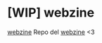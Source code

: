 # [WIP] webzine

<!---
![mardevoir](main/assets/mardevoir-titulo.png)
-->
[webzine](https://mardevour.github.io/mardevoir-webzine/)
Repo del [webzine](https://mardevour.github.io/mardevoir-webzine/) &lt;3
